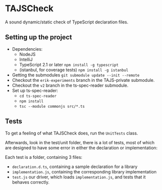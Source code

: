 # TAJSCheck
A sound dynamic/static check of TypeScript declaration files. 

## Setting up the project
 - Dependencies: 
    - NodeJS
    - IntelliJ
    - TypeScript 2.1 or later `npm install -g typescript`
    - (istanbul, for coverage tests) `npm install -g istanbul`
 - Getting the submodules `git submodule update --init --remote`
 - Checkout the `erik-experiments` branch in the TAJS-private submodule. 
 - Checkout the `v2` branch in the ts-spec-reader submodule.
 - Set up ts-spec-reader: 
    - `cd ts-spec-reader`
    - `npm install`
    - `tsc --module commonjs src/*.ts`
    
## Tests
To get a feeling of what TAJSCheck does, run the `UnitTests` class. 

Afterwards, look in the test/unit folder, there is a lot of tests, most of which are designed to have some error in either the declaration or implementation:

Each test is a folder, containing 3 files: 
- `declaration.d.ts`, containing a sample declaration for a library
- `implementation.js`, containing the corresponding library implementation
- `test.js` our driver, which loads `implementation.js`, and tests that it behaves correctly. 
